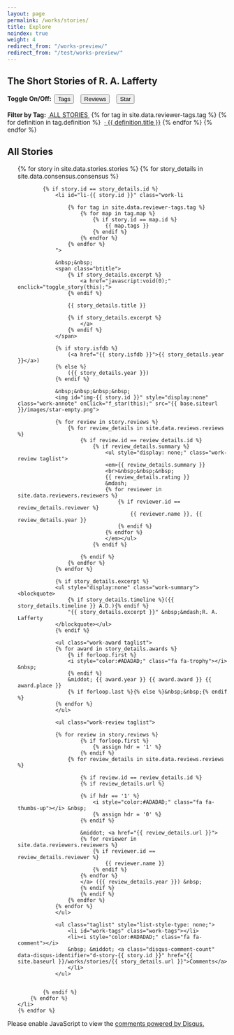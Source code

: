 ```yaml
---
layout: page
permalink: /works/stories/
title: Explore
noindex: true
weight: 4
redirect_from: "/works-preview/"
redirect_from: "/test/works-preview/"
---
```


[//]: # (---------------------------------------------------)
[//]: # ( Copyright 2014, Rich Persaud, All Rights Reserved )
[//]: # (---------------------------------------------------)

<script src="{{ site.baseurl }}/js/store+json2.min.js"></script>
<script type="text/javascript">

/* Globals */
var u_annote;
var u_config;
var APIver = "20141026_";  /* any change to this value requires migration of client data */
var j_stories;
var sz_headline = "";
var a_tags = {};

function init() 
{
	if (!store.enabled) {
		alert ("Local storage not supported in your browser.  Please disable 'Private Mode' or upgrade to a modern browser.");
		return;
	}

	u_annote = store.get ( APIver + 'userdata' ) || {};
	u_config = store.get ( APIver + 'config' ) || {};

	var keys = [];
	var obj = {};
	for ( var key in u_annote )
		if ( obj = document.getElementById( key ))
			f_star_img ( obj );

	for ( var key in u_config.span )
		display_span (key, u_config.span [key] );

	var menu = document.getElementById( 'alltags' );
	var items = menu.getElementsByClassName ( 'work-menu' );
	for (i=0; i < items.length; i++)
		a_tags [ items[i].id ] = items[i].innerHTML;

	var subset_found = false;
	for ( var key in u_config.subset )
	{
		if ( u_config.subset [key] )
		{
			f_subset (key);
			subset_found = true;	
			break;
		}
	}

	if (!subset_found)
		reset_filter();
}

function printObj ( testObj )
{
    var szObj       =   ''                                      ;
    for ( var i in testObj )
        szObj       += 'obj[' + i + ']=' + testObj[i]           ;
    return szObj    ;
}

function f_star ( obj )
{
	if ( typeof u_annote[ obj.id ] == 'undefined' )
		u_annote [ obj.id ] = 1;
	else
		u_annote [ obj.id ] += 1;
	
	if ( u_annote [ obj.id ] > 5)
		u_annote [ obj.id ] = 0;

	store.set ( APIver + 'userdata', u_annote );

	f_star_img ( obj );
}

function f_star_img ( obj )
{
	switch ( u_annote [ obj.id ] ) {
		case 1:
			obj.src = "{{ site.baseurl }}/images/star-grey.png";
			break;
		case 2:
			obj.src = "{{ site.baseurl }}/images/star-blue.png";
			break;
		case 3:
			obj.src = "{{ site.baseurl }}/images/star-green.png";
			break;
		case 4:
			obj.src = "{{ site.baseurl }}/images/star-orange.png";
			break;
		case 5:
			obj.src = "{{ site.baseurl }}/images/star-red.png";
			break;
		default:
			obj.src = "{{ site.baseurl }}/images/star-empty.png";
	}
}


function fast_class_swap ()
{
	var elem = document.getElementsByTagName('div')[0];
	elem.className = elem.className.replace('otherClass', 'newClass');
}

function reset_filter ()
{
	/* var items = document.getElementsByClassName ( 'work-menu' );
	for (i=0; i < items.length; i++)
		items[i].style.textDecoration = 'none'; */

	var ulist = document.getElementById( 'work-ul' );
	var items = ulist.getElementsByClassName ( 'work-li' );
	for (i=0; i < items.length; i++)
	{
		var el =  items[i];
		var tagspan = el.getElementsByClassName ( 'work-tags' );
		var init = 0;

		for (var j=0; j < el.classList.length; j++)
		{
			var testClass = el.classList.item(j);
			if ( testClass != 'work-li') 
			{
				if (!init)
				{
					init = 1;
					tagspan[0].innerHTML = '<i style="color:#ADADAD;" class="fa fa-tag"></i> &nbsp;';
				}
				
				tagspan[0].innerHTML += '<a id="' + testClass + '" href="javascript:void(0);" onclick="f_subset(' + "'" + testClass + "'" + ');" class="work-menu">' + a_tags [ testClass ] + '</a> ';
			}
		}
		el.style.display = '';
	}

	minimize_summary (); 

	document.getElementById("headline").innerHTML = 'All Stories';

	if ( typeof u_config.subset == 'undefined' )
		u_config.subset = {};

	for ( var key in u_config.subset )
		u_config.subset [key] = 0;

	store.set ( APIver + 'config' , u_config );
	return false;
}

function minimize_summary ()
{
	items = document.getElementsByClassName ( 'work-summary' );
	for (i=0; i < items.length; i++)
		items[i].style.display = 'none';;
}

function log(param){
    setTimeout(function(){
        throw new Error("Debug: "+param)
    },0)
}

function f_subset( className )
{
	minimize_summary (); 

	var text = document.getElementById( className );

	var ulist = document.getElementById( 'work-ul' );
	var items = ulist.getElementsByClassName ( 'work-li' );
	for (i=0; i < items.length; i++)
	{
		var el =  items[i];
		if ( ! el.classList.contains(  className  ) )
			el.style.display = 'none';
		else
		{
			var tagspan = el.getElementsByClassName ( 'work-tags' );
			var init = 0;

			for (var j=0; j < el.classList.length; j++)
			{
				var testClass = el.classList.item(j);
				if ( testClass != 'work-li' && testClass != className )
				{
					if (!init)
					{
						init = 1;
						tagspan[0].innerHTML = '<i style="color:#ADADAD;" class="fa fa-tag"></i> &nbsp;';
					}
					tagspan[0].innerHTML += '<a id="' + testClass + '" href="javascript:void(0);" onclick="f_subset(' + "'" + testClass + "'" + ');" class="work-menu">' + a_tags [ testClass ] + '</a> ';
				}
			}
			el.style.display = '';
		}
	}

	document.getElementById("headline").innerHTML = text.text;

	if ( typeof u_config.subset == 'undefined' )
		u_config.subset = {};

	u_config.subset [className] = 1;
	store.set ( APIver + 'config' , u_config );
	return false;
}

function toggle_story ( node )
{
	var gp = node.parentNode.parentNode; /* <li> */
	var items = gp.getElementsByClassName ( 'work-summary' );

	for (i=0; i < items.length; i++)
	{
		es = items[i].style;
		es.display = es.display == 'none'? '' : 'none';
	}
	return false;
}

function toggle_span( className )
{
	var items = document.getElementsByClassName (  className  );
	for (i=0; i < items.length; i++)
	{
			es = items[i].style;
			es.display = es.display == 'none' ? '' : 'none';
	}

	if ( typeof u_config.span == 'undefined' )
		u_config.span = {};

	u_config.span [className] = es.display == 'none' ? 0 : 1;

	var text = document.getElementById( 'menu-' + className);
	text.classList.toggle('pure-button-active');

	store.set ( APIver + 'config' , u_config );
	return false;
}

function display_span (className, arg)
{
	var text  = document.getElementById( 'menu-' + className );

	if ( !text )
		return false;
	if (arg)
		text.classList.add('pure-button-active');
	else
		text.classList.remove('pure-button-active');

	var items = document.getElementsByClassName ( className );
	for (i=0; i < items.length; i++)
	{
		items[i].style.display = arg? '' : 'none';
	}
	return false;
}

/*
function f_comments (storyid)
{
	var idName = 'd-story-' + storyid;

	var items = document.getElementsByClassName ( 'd-cmnt' );
	for (i=0; i < items.length; i++)
	{
		var el =  items[i];

		if (el.id == idName)
			el.innerHTML = '<div id="disqus_thread"></div>';
		else
			el.innerHTML = '';
	}
	disqus_identifier = idName;
	loadDisqus();
	return false;
}

function loadJSON(path, success, error)
{
    var xhr = new XMLHttpRequest();
    xhr.onreadystatechange = function()
    {
        if (xhr.readyState === XMLHttpRequest.DONE) {
            if (xhr.status === 200) {
                if (success)
                    success(JSON.parse(xhr.responseText));
            } else {
                if (error)
                    error(xhr);
            }
        }
    };
    xhr.open("GET", path, true);
    xhr.send();
}

// Register the handler for any event we might receive
if (document.addEventListener) {
        document.addEventListener("DOMContentLoaded", init, false);
        document.addEventListener("readystatechange", init, false);
        window.addEventListener("load", init, false);
}
else if (document.attachEvent) {
        document.attachEvent("onreadystatechange", init);
        window.attachEvent("onload", init);
}

loadJSON('{{ site.baseurl }}/archive/test-json.txt', 
         function(data) { j_stories = data; alert (printObj(data.stories[0])); },
         function(xhr) { console.error(xhr); } 
); 

*/

</script>

## The Short Stories of R. A. Lafferty

<div>
<b>Toggle On/Off:&nbsp;</b>
<button class="button-small pure-button" id="menu-work-tags" onClick="toggle_span('work-tags');"><i style="color:#ADADAD;" class="fa fa-tag"></i> Tags</button>
&nbsp;&nbsp;
<button class="button-small pure-button" id="menu-work-review" href="javascript:void(0);" onClick="toggle_span('work-review');"><i style="color:#ADADAD;" class="fa fa-thumbs-up"></i> Reviews</button>
&nbsp;&nbsp;
<button class="button-small pure-button" id="menu-work-annote" href="javascript:void(0);" onClick="toggle_span('work-annote');"><i style="color:#ADADAD;" class="fa fa-star"></i> Star</button>

<br>
<br>
<b>Filter by Tag:</b>
<a id="all" class='work-menu' href="javascript:void(0);" onclick="reset_filter();">&nbsp;ALL STORIES&nbsp;</a> 

<span id="alltags">
{% for tag in site.data.reviewer-tags.tag %}
	{% for definition in tag.definition %}
	&nbsp;<a id="{{ definition.id }}" href="javascript:void(0);" onclick="f_subset('{{ definition.id }}');"  
		class='work-menu' title="{{ definition.detail }}">&middot;&nbsp;{{ definition.title }}</a>
	{% endfor %}
{% endfor %}
</span>

</div>

<h2><span id="headline">All Stories</span></h2>

<ul style="list-style-type: none;" id="work-ul" class="work-ul">
	{% for story in site.data.stories.stories %}
	  	{% for story_details in site.data.consensus.consensus %}

			{% if story.id == story_details.id %}
				<li id="li-{{ story.id }}" class="work-li 

					{% for tag in site.data.reviewer-tags.tag %}
						{% for map in tag.map %}
							{% if story.id == map.id %}
								{{ map.tags }}
							{% endif %}
						{% endfor %}
					{% endfor %}
				">

				&nbsp;&nbsp;
				<span class="btitle">
					{% if story_details.excerpt %}
						<a href="javascript:void(0);" onclick="toggle_story(this);">
					{% endif %}

					{{ story_details.title }}

					{% if story_details.excerpt %}
						</a>
					{% endif %}
				</span>

				{% if story.isfdb %}
					(<a href="{{ story.isfdb }}">{{ story_details.year }}</a>)
				{% else %}
					({{ story_details.year }})
				{% endif %}

				&nbsp;&nbsp;&nbsp;&nbsp;
				<img id="img-{{ story.id }}" style="display:none" class="work-annote" onClick="f_star(this);" src="{{ base.siteurl }}/images/star-empty.png">

	  			{% for review in story.reviews %}
					{% for review_details in site.data.reviews.reviews %}
						{% if review.id == review_details.id %}
							{% if review_details.summary %}
								<ul style="display: none;" class="work-review taglist">
								<em>{{ review_details.summary }}
								<br>&nbsp;&nbsp;&nbsp;
								{{ review_details.rating }}
								&mdash;
								{% for reviewer in site.data.reviewers.reviewers %}
									{% if reviewer.id == review_details.reviewer %}
										{{ reviewer.name }}, {{ review_details.year }}
									{% endif %}
								{% endfor %}
								</em></ul>
							{% endif %}

						{% endif %}
					{% endfor %}
				{% endfor %}

				{% if story_details.excerpt %}
				<ul style="display:none" class="work-summary"><blockquote>
					{% if story_details.timeline %}({{ story_details.timeline }} A.D.){% endif %}
					"{{ story_details.excerpt }}" &nbsp;&mdash;R. A. Lafferty
				</blockquote></ul>
				{% endif %}

				<ul class="work-award taglist">
				{% for award in story_details.awards %}
					{% if forloop.first %} 
					<i style="color:#ADADAD;" class="fa fa-trophy"></i> &nbsp;
					{% endif %}
					&middot; {{ award.year }} {{ award.award }} {{ award.place }}
					{% if forloop.last %}{% else %}&nbsp;&nbsp;{% endif %}
				{% endfor %}
				</ul>

				<ul class="work-review taglist">

	  			{% for review in story.reviews %}
						{% if forloop.first %} 
							{% assign hdr = '1' %}
						{% endif %}
					{% for review_details in site.data.reviews.reviews %}

						{% if review.id == review_details.id %}
						{% if review_details.url %}

						{% if hdr == '1' %}
							<i style="color:#ADADAD;" class="fa fa-thumbs-up"></i> &nbsp;
							{% assign hdr = '0' %}
						{% endif %}

						&middot; <a href="{{ review_details.url }}">
	  					{% for reviewer in site.data.reviewers.reviewers %}
							{% if reviewer.id == review_details.reviewer %}
								{{ reviewer.name }}
							{% endif %}
	  					{% endfor %}
						</a> ({{ review_details.year }}) &nbsp;
						{% endif %}
						{% endif %}
					{% endfor %}
				{% endfor %}
				</ul>

				<ul class="taglist" style="list-style-type: none;">
					<li id="work-tags" class="work-tags"></li>
					<li><i style="color:#ADADAD;" class="fa fa-comment"></i> 
					&nbsp; &middot; <a class="disqus-comment-count" data-disqus-identifier="d-story-{{ story.id }}" href="{{ site.baseurl }}/works/stories/{{ story_details.url }}">Comments</a>
					</li>
				</ul>

	
			{% endif %}
  		{% endfor %}
	</li>
	{% endfor %}
</ul>


<script type="text/javascript">
init(); 

var disqus_shortname = '{{ site.disqus_shortname }}';
var disqus_identifier = '';
var disqus_url = '';

/* * * DON'T EDIT BELOW THIS LINE * * */
(function () {
var s = document.createElement('script'); s.async = true; s.type = 'text/javascript';
s.src = 'http://' + disqus_shortname + '.disqus.com/count.js';
(document.getElementsByTagName('HEAD')[0] || document.getElementsByTagName('BODY')[0]).appendChild(s);
}());

</script>
<noscript>Please enable JavaScript to view the <a href="http://disqus.com/?ref_noscript">comments powered by Disqus.</a></noscript>
